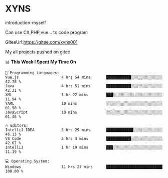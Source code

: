 # XYNS
introduction-myself

Can use C#,PHP,vue... to code program

GiteeUrl:https://gitee.com/xyns001

My all projects pushed on gitee

<!--START_SECTION:waka-->
📊 **This Week I Spent My Time On** 

```text
💬 Programming Languages: 
Vue.js                   4 hrs 54 mins       ███████████░░░░░░░░░░░░░░   42.78 % 
Java                     4 hrs 51 mins       ███████████░░░░░░░░░░░░░░   42.31 % 
XML                      1 hr 22 mins        ███░░░░░░░░░░░░░░░░░░░░░░   11.94 % 
YAML                     10 mins             ░░░░░░░░░░░░░░░░░░░░░░░░░   01.50 % 
JavaScript               10 mins             ░░░░░░░░░░░░░░░░░░░░░░░░░   01.46 % 

🔥 Editors: 
IntelliJ IDEA            5 hrs 29 mins       ████████████░░░░░░░░░░░░░   46.13 % 
VS Code                  5 hrs 4 mins        ███████████░░░░░░░░░░░░░░   42.67 % 
IntelliJ                 1 hr 19 mins        ███░░░░░░░░░░░░░░░░░░░░░░   11.19 % 

💻 Operating System: 
Windows                  11 hrs 27 mins      █████████████████████████   100.00 % 
```


<!--END_SECTION:waka-->
